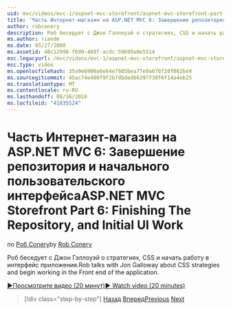 ```yaml
---
uid: mvc/videos/mvc-1/aspnet-mvc-storefront/aspnet-mvc-storefront-part-6-finishing-the-repository-and-initial-ui-work
title: 'Часть Интернет-магазин на ASP.NET MVC 6: Завершение репозитория и начального пользовательского интерфейса рабочего | Документация Майкрософт'
author: robconery
description: Роб беседует с Джон Гэллоуэй о стратегиях, CSS и начать работу в интерфейс приложения.
ms.author: riande
ms.date: 05/27/2008
ms.assetid: 40c12998-f699-409f-acdc-59699a0e5514
msc.legacyurl: /mvc/videos/mvc-1/aspnet-mvc-storefront/aspnet-mvc-storefront-part-6-finishing-the-repository-and-initial-ui-work
msc.type: video
ms.openlocfilehash: 35a9e6900a6e64e7985bea77e9a670f20f082bd4
ms.sourcegitcommit: 45ac74e400f9f2b7dbded66297730f6f14a4eb25
ms.translationtype: MT
ms.contentlocale: ru-RU
ms.lasthandoff: 08/16/2018
ms.locfileid: "41835524"
---
```

<a name="aspnet-mvc-storefront-part-6-finishing-the-repository-and-initial-ui-work"></a><span data-ttu-id="89e5a-103">Часть Интернет-магазин на ASP.NET MVC 6: Завершение репозитория и начального пользовательского интерфейса</span><span class="sxs-lookup"><span data-stu-id="89e5a-103">ASP.NET MVC Storefront Part 6: Finishing The Repository, and Initial UI Work</span></span>
====================
<span data-ttu-id="89e5a-104">по [Роб Conery](https://github.com/robconery)</span><span class="sxs-lookup"><span data-stu-id="89e5a-104">by [Rob Conery](https://github.com/robconery)</span></span>

<span data-ttu-id="89e5a-105">Роб беседует с Джон Гэллоуэй о стратегиях, CSS и начать работу в интерфейс приложения.</span><span class="sxs-lookup"><span data-stu-id="89e5a-105">Rob talks with Jon Galloway about CSS strategies and begin working in the Front end of the application.</span></span>

[<span data-ttu-id="89e5a-106">&#9654;Просмотрите видео (20 минут)</span><span class="sxs-lookup"><span data-stu-id="89e5a-106">&#9654; Watch video (20 minutes)</span></span>](https://channel9.msdn.com/Blogs/ASP-NET-Site-Videos/aspnet-mvc-storefront-part-6-finishing-the-repository-and-initial-ui-work)

> [!div class="step-by-step"]
> <span data-ttu-id="89e5a-107">[Назад](aspnet-mvc-storefront-part-5-globalization.md)
> [Вперед](aspnet-mvc-storefront-part-7-routing-and-ui-work.md)</span><span class="sxs-lookup"><span data-stu-id="89e5a-107">[Previous](aspnet-mvc-storefront-part-5-globalization.md)
[Next](aspnet-mvc-storefront-part-7-routing-and-ui-work.md)</span></span>
